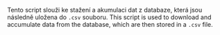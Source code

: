 Tento script slouži ke stažení a akumulaci dat z databaze, která jsou následně uložena do ```.csv``` souboru.
This script is used to download and accumulate data from the database, which are then stored in a ```.csv``` file.
